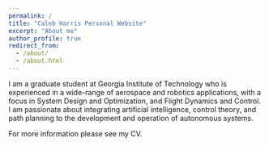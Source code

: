 ```yaml
---
permalink: /
title: "Caleb Harris Personal Website"
excerpt: "About me"
author_profile: true
redirect_from: 
  - /about/
  - /about.html
---
```


I am a graduate student at Georgia Institute of Technology who is experienced in a wide-range of aerospace and robotics applications, with a focus in System Design and Optimization, and Flight Dynamics and Control. I am passionate about integrating artificial intelligence, control theory, and path planning to the development and operation of autonomous systems.

For more information please see my CV.